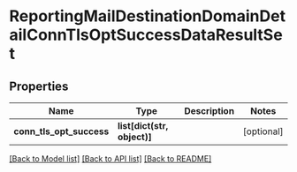 # ReportingMailDestinationDomainDetailConnTlsOptSuccessDataResultSet

## Properties
Name | Type | Description | Notes
------------ | ------------- | ------------- | -------------
**conn_tls_opt_success** | **list[dict(str, object)]** |  | [optional] 

[[Back to Model list]](../README.md#documentation-for-models) [[Back to API list]](../README.md#documentation-for-api-endpoints) [[Back to README]](../README.md)

